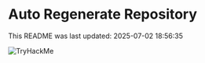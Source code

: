 # Auto Regenerate Repository

This README was last updated: 2025-07-02 18:56:35

 ![TryHackMe](https://tryhackme.com/badge/533634)